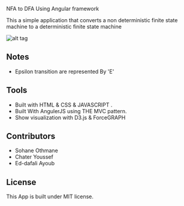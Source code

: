 NFA to DFA Using Angular framework 

This a simple application that converts a non deterministic finite state machine  to a deterministic finite state machine 

![alt tag](https://transfer.sh/9jVBZ/anim.gif)

## Notes 
 * Epsilon transition are represented By 'E' 

## Tools
 * Built with HTML & CSS & JAVASCRIPT .
 * Built With AngulerJS using THE MVC pattern.
 * Show visualization with D3.js & ForceGRAPH

## Contributors 	
 * Sohane Othmane 
 * Chater Youssef
 * Ed-dafali Ayoub


## License

This App is built under MIT license.

